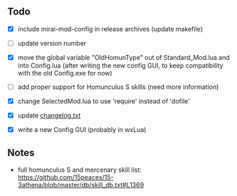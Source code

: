 
## Todo

- [x] include mirai-mod-config in release archives (update makefile)
- [ ] update version number
- [x] move the global variable "OldHomunType" out of Standard_Mod.lua and into Config.lua (after writing the new config GUI, to keep compatibility with the old Config.exe for now)
- [ ] add proper support for Homunculus S skills (need more information)

- [x] change SelectedMod.lua to use 'require' instead of 'dofile'
- [x] update [changelog.txt](changelog.txt)
- [x] write a new Config GUI (probably in wxLua)

## Notes

- full homunculus S and mercenary skill list: https://github.com/15peaces/15-3athena/blob/master/db/skill_db.txt#L1369
